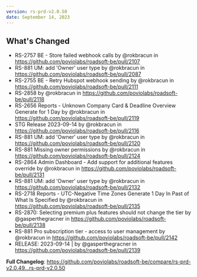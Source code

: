 ```yaml
---
version: rs-prd-v2.0.50
date: September 14, 2023
---
```


## What's Changed
* RS-2757 BE - Store failed webhook calls by @rokbracun in https://github.com/poviolabs/roadsoft-be/pull/2107
* RS-881 UM: add 'Owner' user type by @rokbracun in https://github.com/poviolabs/roadsoft-be/pull/2087
* RS-2755 BE - Retry Hubspot webhook sending by @rokbracun in https://github.com/poviolabs/roadsoft-be/pull/2111
* RS-2858 by @rokbracun in https://github.com/poviolabs/roadsoft-be/pull/2118
* RS-2656 Reports - Unknown Company Card & Deadline Overview Generate for 1 Day by @rokbracun in https://github.com/poviolabs/roadsoft-be/pull/2119
* STG Release 2023-09-14 by @rokbracun in https://github.com/poviolabs/roadsoft-be/pull/2116
* RS-881 UM: add 'Owner' user type by @rokbracun in https://github.com/poviolabs/roadsoft-be/pull/2120
* RS-881 Missing owner permissions by @rokbracun in https://github.com/poviolabs/roadsoft-be/pull/2124
* RS-2864 Admin Dashboard - Add support for additional features override by @rokbracun in https://github.com/poviolabs/roadsoft-be/pull/2131
* RS-881 UM: add 'Owner' user type by @rokbracun in https://github.com/poviolabs/roadsoft-be/pull/2132
* RS-2718 Reports - UTC-Negative Time Zones Generate 1 Day In Past of What Is Specified by @rokbracun in https://github.com/poviolabs/roadsoft-be/pull/2135
* RS-2870: Selecting premium plus features should not change the tier by @gasperthegracner in https://github.com/poviolabs/roadsoft-be/pull/2138
* RS-881 Pro subscription tier - access to user management by @rokbracun in https://github.com/poviolabs/roadsoft-be/pull/2142
* RELEASE: 2023-09-14 | by @gasperthegracner in https://github.com/poviolabs/roadsoft-be/pull/2139


**Full Changelog**: https://github.com/poviolabs/roadsoft-be/compare/rs-prd-v2.0.49...rs-prd-v2.0.50